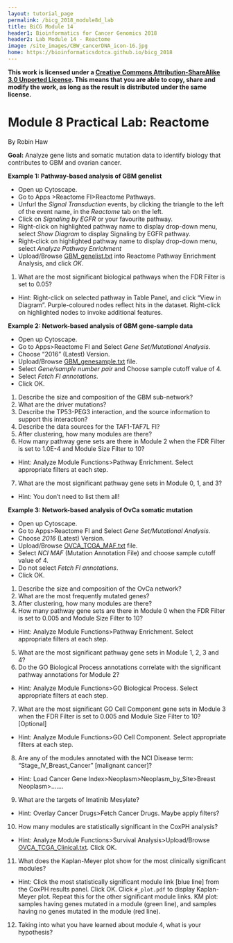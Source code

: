 ```yaml
---
layout: tutorial_page
permalink: /bicg_2018_module8d_lab
title: BiCG Module 14
header1: Bioinformatics for Cancer Genomics 2018
header2: Lab Module 14 - Reactome
image: /site_images/CBW_cancerDNA_icon-16.jpg
home: https://bioinformaticsdotca.github.io/bicg_2018
---
```


**This work is licensed under a [Creative Commons Attribution-ShareAlike 3.0 Unported License](http://creativecommons.org/licenses/by-sa/3.0/deed.en_US). This means that you are able to copy, share and modify the work, as long as the result is distributed under the same license.**

# Module 8 Practical Lab: Reactome

By Robin Haw

**Goal:** Analyze gene lists and somatic mutation data to identify biology that contributes to GBM and ovarian cancer.  

**Example 1: Pathway-based analysis of GBM genelist**    

*	Open up Cytoscape.   
*	Go to Apps >Reactome FI>Reactome Pathways.  
*	Unfurl the *Signal Transduction* events, by clicking the triangle to the left of the event name, in the *Reactome* tab on the left.  
*	Click on *Signaling by EGFR* or your favourite pathway.  
*	Right-click on highlighted pathway name to display drop-down menu, select *Show Diagram* to display Signaling by EGFR pathway.  
*	Right-click on highlighted pathway name to display drop-down menu, select *Analyze Pathway Enrichment* 
*	Upload/Browse [GBM_genelist.txt](https://raw.githubusercontent.com/bioinformaticsdotca/BiCG_2018/master/GBM_genelist.txt) into Reactome Pathway Enrichment Analysis, and click *OK*. 

1.	What are the most significant biological pathways when the FDR Filter is set to 0.05?
  *	Hint: Right-click on selected pathway in Table Panel, and click “View in Diagram”. Purple-coloured nodes reflect hits in the dataset. Right-click on highlighted nodes to invoke additional features.  

**Example 2: Network-based analysis of GBM gene-sample data**   

*	Open up Cytoscape.   
*	Go to Apps>Reactome FI and Select *Gene Set/Mutational Analysis*.      
*	Choose “2016” (Latest) Version.   
*	Upload/Browse [GBM_genesample.txt](https://raw.githubusercontent.com/bioinformaticsdotca/HT-Biology_2017/master/GBM_genesample.txt) file.   
*	Select *Gene/sample number pair* and Choose sample cutoff value of 4.   
*	Select *Fetch FI annotations*.   
*	Click OK.  

1.	Describe the size and composition of the GBM sub-network?    
2.	What are the driver mutations?    
3.	Describe the TP53-PEG3 interaction, and the source information to support this interaction?    
4.	Describe the data sources for the TAF1-TAF7L FI?    
5.	After clustering, how many modules are there?     
6.	How many pathway gene sets are there in Module 2 when the FDR Filter is set to 1.0E-4 and Module Size Filter to 10?   
  *	Hint: Analyze Module Functions>Pathway Enrichment. Select appropriate filters at each step.  
7.	What are the most significant pathway gene sets in Module 0, 1, and 3?    
  *	Hint: You don’t need to list them all!     

**Example 3: Network-based analysis of OvCa somatic mutation**   

*	Open up Cytoscape.   
*	Go to Apps>Reactome FI and Select *Gene Set/Mutational Analysis*.    
*	Choose *2016* (Latest) Version.   
*	Upload/Browse [OVCA_TCGA_MAF.txt](https://raw.githubusercontent.com/bioinformatics-ca/bioinformatics-ca.github.io/master/2016_workshops/cancer/OVCA_TCGA_MAF.txt) file.   
*	Select *NCI MAF* (Mutation Annotation File) and choose sample cutoff value of 4.   
*	Do not select *Fetch FI annotations*.   
*	Click OK.  

1.	Describe the size and composition of the OvCa network?  
2.	What are the most frequently mutated genes?  
3.	After clustering, how many modules are there?   
4.	How many pathway gene sets are there in Module 0 when the FDR Filter is set to 0.005 and Module Size Filter to 10?  
  *	Hint: Analyze Module Functions>Pathway Enrichment. Select appropriate filters at each step.  
5.	What are the most significant pathway gene sets in Module 1, 2, 3 and 4?   
6.	Do the GO Biological Process annotations correlate with the significant pathway annotations for Module 2?   
  *	Hint: Analyze Module Functions>GO Biological Process. Select appropriate filters at each step.  
7.	What are the most significant GO Cell Component gene sets in Module 3 when the FDR Filter is set to 0.005 and Module Size Filter to 10? [Optional]  
  *	Hint: Analyze Module Functions>GO Cell Component. Select appropriate filters at each step.  
8.	Are any of the modules annotated with the NCI Disease term: “Stage_IV_Breast_Cancer” [malignant cancer]?  
  *	Hint: Load Cancer Gene Index>Neoplasm>Neoplasm_by_Site>Breast Neoplasm>…….  
9.	What are the targets of Imatinib Mesylate?  
  *	Hint: Overlay Cancer Drugs>Fetch Cancer Drugs. Maybe apply filters?    
10.	How many modules are statistically significant in the CoxPH analysis?   
  *	Hint: Analyze Module Functions>Survival Analysis>Upload/Browse [OVCA_TCGA_Clinical.txt](https://raw.githubusercontent.com/bioinformatics-ca/bioinformatics-ca.github.io/master/2016_workshops/cancer/OVCA_TCGA_Clinical.txt). Click OK.  
11.	What does the Kaplan-Meyer plot show for the most clinically significant modules?  
  *	Hint: Click the most statistically significant module link [blue line] from the CoxPH results panel. Click OK. Click `#_plot.pdf` to display Kaplan-Meyer plot. Repeat this for the other significant module links. KM plot: samples having genes mutated in a module (green line), and samples having no genes mutated in the module (red line).  
12.	Taking into what you have learned about module 4, what is your hypothesis?  
